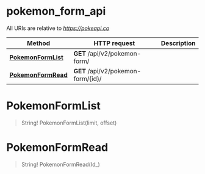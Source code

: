 # pokemon_form_api

All URIs are relative to *https://pokeapi.co*

Method | HTTP request | Description
------------- | ------------- | -------------
[**PokemonFormList**](pokemon_form_api.md#PokemonFormList) | **GET** /api/v2/pokemon-form/ | 
[**PokemonFormRead**](pokemon_form_api.md#PokemonFormRead) | **GET** /api/v2/pokemon-form/{id}/ | 


<a name="PokemonFormList"></a>
# **PokemonFormList**
> String! PokemonFormList(limit, offset)


<a name="PokemonFormRead"></a>
# **PokemonFormRead**
> String! PokemonFormRead(Id_)


